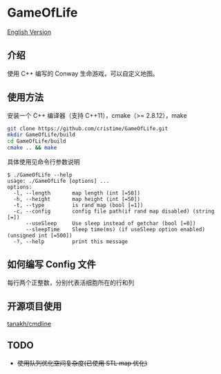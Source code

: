 # GameOfLife

[English Version](https://github.com/cristime/GameOfLife/blob/master/README.md)

## 介绍
使用 C++ 编写的 Conway 生命游戏，可以自定义地图。

## 使用方法
安装一个 C++ 编译器（支持 C++11），cmake（>= 2.8.12），make
```bash
git clone https://github.com/cristime/GameOfLife.git
mkdir GameOfLife/build
cd GameOfLife/build
cmake .. && make
```

具体使用见命令行参数说明
```
$ ./GameOfLife --help
usage: ./GameOfLife [options] ... 
options:
  -l, --length       map length (int [=50])
  -h, --height       map height (int [=50])
  -t, --type         is rand map (bool [=1])
  -c, --config       config file path(if rand map disabled) (string [=])
      --useSleep     Use sleep instead of getchar (bool [=0])
      --sleepTime    Sleep time(ms) (if useSleep option enabled) (unsigned int [=500])
  -?, --help         print this message
```

## 如何编写 Config 文件
每行两个正整数，分别代表活细胞所在的行和列

## 开源项目使用
<a href="https://github.com/tanakh/cmdline">tanakh/cmdline</a>

## TODO
* ~~使用队列优化空间复杂度(已使用 STL map 优化)~~